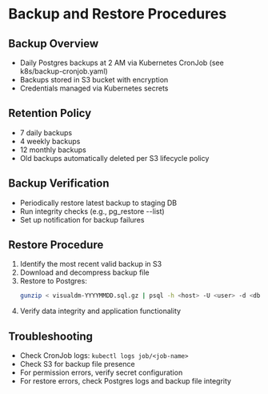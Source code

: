 # Backup and Restore Procedures

## Backup Overview
- Daily Postgres backups at 2 AM via Kubernetes CronJob (see k8s/backup-cronjob.yaml)
- Backups stored in S3 bucket with encryption
- Credentials managed via Kubernetes secrets

## Retention Policy
- 7 daily backups
- 4 weekly backups
- 12 monthly backups
- Old backups automatically deleted per S3 lifecycle policy

## Backup Verification
- Periodically restore latest backup to staging DB
- Run integrity checks (e.g., pg_restore --list)
- Set up notification for backup failures

## Restore Procedure
1. Identify the most recent valid backup in S3
2. Download and decompress backup file
3. Restore to Postgres:
   ```sh
   gunzip < visualdm-YYYYMMDD.sql.gz | psql -h <host> -U <user> -d <db>
   ```
4. Verify data integrity and application functionality

## Troubleshooting
- Check CronJob logs: `kubectl logs job/<job-name>`
- Check S3 for backup file presence
- For permission errors, verify secret configuration
- For restore errors, check Postgres logs and backup file integrity 